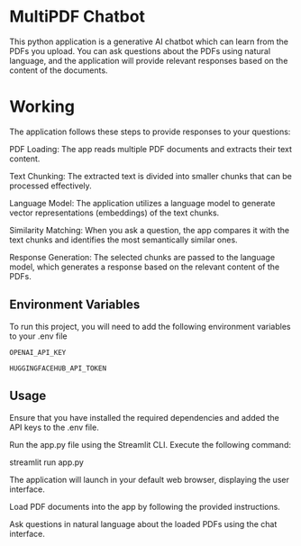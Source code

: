 
# MultiPDF Chatbot

This python application is a generative AI chatbot which can learn from the PDFs you upload. You can ask questions about the PDFs using natural language, and the application will provide relevant responses based on the content of the documents. 




# Working
The application follows these steps to provide responses to your questions:

PDF Loading: The app reads multiple PDF documents and extracts their text content.

Text Chunking: The extracted text is divided into smaller chunks that can be processed effectively.

Language Model: The application utilizes a language model to generate vector representations (embeddings) of the text chunks.

Similarity Matching: When you ask a question, the app compares it with the text chunks and identifies the most semantically similar ones.

Response Generation: The selected chunks are passed to the language model, which generates a response based on the relevant content of the PDFs.


## Environment Variables

To run this project, you will need to add the following environment variables to your .env file

`OPENAI_API_KEY`

`HUGGINGFACEHUB_API_TOKEN`


## Usage

Ensure that you have installed the required dependencies and added the API keys to the .env file.

Run the app.py file using the Streamlit CLI. Execute the following command:

streamlit run app.py

The application will launch in your default web browser, displaying the user interface.

Load PDF documents into the app by following the provided instructions.

Ask questions in natural language about the loaded PDFs using the chat interface.



